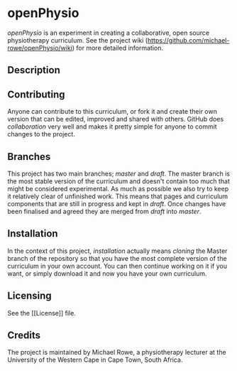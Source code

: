 # openPhysio

*openPhysio* is an experiment in creating a collaborative, open source physiotherapy curriculum. See the project wiki (https://github.com/michael-rowe/openPhysio/wiki) for more detailed information.

## Description


## Contributing
Anyone can contribute to this curriculum, or fork it and create their own version that can be edited, improved and shared with others. GitHub does _collaboration_ very well and makes it pretty simple for anyone to commit changes to the project.

## Branches
This project has two main branches; _master_ and _draft_. The master branch is the most stable version of the curriculum and doesn't contain too much that might be considered experimental. As much as possible we also try to keep it relatively clear of unfinished work. This means that pages and curriculum components that are still in progress and kept in _draft_. Once changes have been finalised and agreed they are merged from _draft_ into _master_.

## Installation
In the context of this project, _installation_ actually means _cloning_ the Master branch of the repository so that you have the most complete version of the curriculum in your own account. You can then continue working on it if you want, or simply download it and now you have your own curriculum.

## Licensing
See the [[License]] file.

## Credits
The project is maintained by Michael Rowe, a physiotherapy lecturer at the University of the Western Cape in Cape Town, South Africa.


